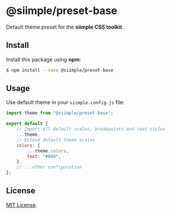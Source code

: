 # @siimple/preset-base

Default theme preset for the **siimple CSS toolkit**.

## Install

Install this package using **npm**:

```bash
$ npm install --save @siimple/preset-base
```

## Usage

Use default theme in your `siimple.config.js` file:

```js
import theme from "@siimple/preset-base";

export default {
    // Import all default scales, breakpoints and root styles
    ...theme,
    // Extend default theme scales
    colors: {
        ...theme.colors,
        text: "#000",
    },
    // ...other configuration
};
```

## License

[MIT License](https://github.com/jmjuanes/siimple/blob/main/LICENSE).
